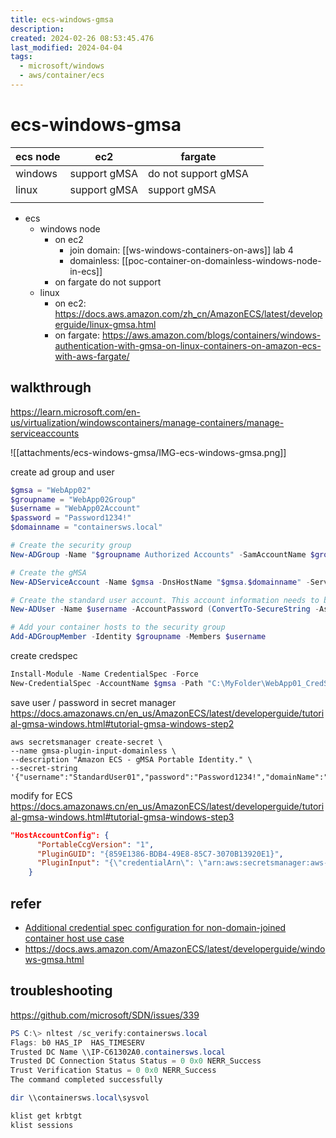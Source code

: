 ```yaml
---
title: ecs-windows-gmsa
description: 
created: 2024-02-26 08:53:45.476
last_modified: 2024-04-04
tags:
  - microsoft/windows
  - aws/container/ecs
---
```

# ecs-windows-gmsa

| ecs node | ec2          | fargate             |     |
| -------- | ------------ | ------------------- | --- |
| windows  | support gMSA | do not support gMSA |     |
| linux    | support gMSA | support gMSA        |     |
|          |              |                     |     |


- ecs
    - windows node
        - on ec2 
            - join domain: [[ws-windows-containers-on-aws]] lab 4
            - domainless: [[poc-container-on-domainless-windows-node-in-ecs]] 
        - on fargate do not support
    - linux
        - on ec2: https://docs.aws.amazon.com/zh_cn/AmazonECS/latest/developerguide/linux-gmsa.html
        - on fargate: https://aws.amazon.com/blogs/containers/windows-authentication-with-gmsa-on-linux-containers-on-amazon-ecs-with-aws-fargate/


## walkthrough
https://learn.microsoft.com/en-us/virtualization/windowscontainers/manage-containers/manage-serviceaccounts

![[attachments/ecs-windows-gmsa/IMG-ecs-windows-gmsa.png]]

create ad group and user
```powershell
$gmsa = "WebApp02"
$groupname = "WebApp02Group"
$username = "WebApp02Account"
$password = "Password1234!"
$domainname = "containersws.local"

# Create the security group
New-ADGroup -Name "$groupname Authorized Accounts" -SamAccountName $groupname -GroupScope DomainLocal

# Create the gMSA
New-ADServiceAccount -Name $gmsa -DnsHostName "$gmsa.$domainname" -ServicePrincipalNames "host/$gmsa", "host/$gmsa.$domainname" -PrincipalsAllowedToRetrieveManagedPassword $groupname

# Create the standard user account. This account information needs to be stored in a secret store and will be retrieved by the ccg.exe hosted plug-in to retrieve the gMSA password. Replace 'StandardUser01' and 'p@ssw0rd' with a unique username and password. We recommend using a random, long, machine-generated password.
New-ADUser -Name $username -AccountPassword (ConvertTo-SecureString -AsPlainText $password -Force) -Enabled 1

# Add your container hosts to the security group
Add-ADGroupMember -Identity $groupname -Members $username

```

create credspec
```powershell
Install-Module -Name CredentialSpec -Force
New-CredentialSpec -AccountName $gmsa -Path "C:\MyFolder\WebApp01_CredSpec.json"
```

save user / password in secret manager
https://docs.amazonaws.cn/en_us/AmazonECS/latest/developerguide/tutorial-gmsa-windows.html#tutorial-gmsa-windows-step2
```
aws secretsmanager create-secret \
--name gmsa-plugin-input-domainless \
--description "Amazon ECS - gMSA Portable Identity." \
--secret-string '{"username":"StandardUser01","password":"Password1234!","domainName":"containersws.local"}'
```

modify for ECS 
https://docs.amazonaws.cn/en_us/AmazonECS/latest/developerguide/tutorial-gmsa-windows.html#tutorial-gmsa-windows-step3
```json
"HostAccountConfig": {
      "PortableCcgVersion": "1",
      "PluginGUID": "{859E1386-BDB4-49E8-85C7-3070B13920E1}",
      "PluginInput": "{\"credentialArn\": \"arn:aws:secretsmanager:aws-region:111122223333:secret:gmsa-plugin-input\"}"
    }
```


## refer
- [Additional credential spec configuration for non-domain-joined container host use case](https://learn.microsoft.com/en-us/virtualization/windowscontainers/manage-containers/manage-serviceaccounts#additional-credential-spec-configuration-for-non-domain-joined-container-host-use-case) 
- https://docs.aws.amazon.com/AmazonECS/latest/developerguide/windows-gmsa.html


## troubleshooting
https://github.com/microsoft/SDN/issues/339
```powershell
PS C:\> nltest /sc_verify:containersws.local
Flags: b0 HAS_IP  HAS_TIMESERV
Trusted DC Name \\IP-C61302A0.containersws.local
Trusted DC Connection Status Status = 0 0x0 NERR_Success
Trust Verification Status = 0 0x0 NERR_Success
The command completed successfully

```

```powershell
dir \\containersws.local\sysvol

```

```powershell
klist get krbtgt
klist sessions
```



